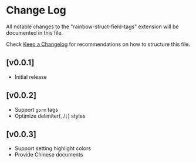 # Change Log

All notable changes to the "rainbow-struct-field-tags" extension will be documented in this file.

Check [Keep a Changelog](http://keepachangelog.com/) for recommendations on how to structure this file.

## [v0.0.1]

- Initial release

## [v0.0.2]

- Support `gorm` tags
- Optimize delimiter(`,`/`;`) styles

## [v0.0.3]

- Support setting highlight colors
- Provide Chinese documents
